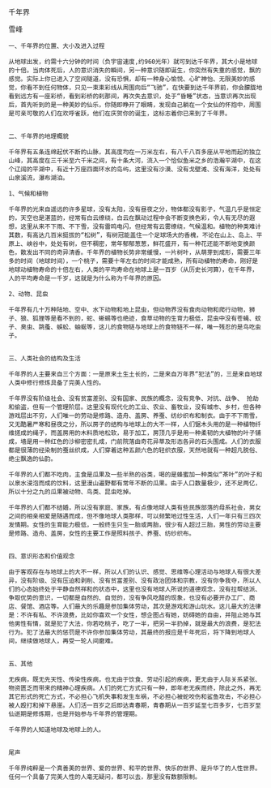 千年界

雪峰


    一、千年界的位置、大小及进入过程

    从地球出发，约需十六分钟的时间（负宇宙速度,约960光年）就可到达千年界，其大小是地球的十倍。当肉体死后，人的意识消失的瞬间，另一种意识随即诞生，你突然有失重的感觉，飘的感觉。实际上你已进入了空间隧道，没有恐惧，却有一种身心愉悦、心旷神怡、无限美妙的感觉，你看不到任何物体，只见一束束彩线从周围向后“飞驰”，在快要到达千年界前，你会朦胧地看到远方有一座彩桥，看到彩桥的刹那间，再次失去意识，处于“昏睡”状态，当意识再次出现后，首先听到的是一种美妙的仙乐，你随即睁开了眼睛，发现自己躺在一个女仙的怀抱中，周围是可亲可敬的人们在欢呼雀跃，他们在庆贺你的诞生，这标志着你已来到了千年界。


    二、千年界的地理概貌

    千年界有五条连绵起伏不断的山脉，其高度均在一万米左右，有八千八百多座从平地而起的独立山峰，其高度在三千米至六千米之间，有十条大河，流入一个恰似鱼米之乡的浩瀚平湖中，在这个辽阔的平湖中，有近十万座四面环水的岛屿，这里没有沙漠、没有戈壁滩、没有海洋，处处有山泉溪流，瀑布湖泊。

    1、气候和植物

    千年界的光来自遥远的许多星球，没有太阳，没有昼夜之分，物体都没有影子，气温几乎是恒定的，天空也是湛蓝的，经常有白云缭绕，白云在飘动过程中会不断变换色彩，令人有无尽的遐想，这里从来不下雨、不下雪，没有雷鸣电闪，但经常有云雾缭绕，气候温和。植物的种类难计其数，有高达几百米挺拔的“松树”，有树冠能盖住一个足球场大的香槐，不论在山上、岛上、平原上、峡谷中，处处有树，但不稠密，常年郁郁葱葱，鲜花盛开，有一种花还能不断地变换颜色，散发出不同的奇异清香。千年界的植物长势非常缓慢，一片树叶，从萌芽到成形，需要三年多的时间（地球时间），一个桃子，需要十年左右的时间才能成熟，所有动植物的寿命，刚好是地球动植物寿命的十倍左右，人类的平均寿命在地球上是一百岁（从历史长河算），在千年界，人的平均寿命是一千岁，这就是为什么称为千年界的原因。

    2、动物、昆虫

    千年界有几十万种陆地、空中、水下动物和地上昆虫，但动物界没有食肉动物和爬行动物，狮子、狼、狐狸等是看不到的，蛇、蜥蜴等也绝迹，食草动物的生育力极低，昆虫中没有苍蝇、蚊子、臭虫、跳蚤、蜈蚣、蚰蜒等，这儿的食物链与地球上的食物链不一样，唯一残忍的是鸟吃虫子。


    三、人类社会的结构及生活

    千年界的人主要来自三个方面：一是原来土生土长的，二是来自万年界“犯法”的，三是来自地球人类中修行修炼具备了完美人性的。

    千年界没有阶级社会、没有贫富差别、没有国家、民族的概念，没有竞争、对抗、战争、 抢劫和偷盗，但有一个管理阶层。这里没有现代化的工业、农业、畜牧业，没有城市、乡村，但各种游戏层出不穷，人们唯一的劳动是修路、造舟、盖房、养蚕、纺纱织布和制衣。由于不下雨雪，又无酷暑严寒和昼夜之分，所以房子的结构与地球上的大不一样，人们锯木头用的是一种植物纤维搓成的绳子，而盖房用的木料质地松软，易于加工，房顶几乎是用一种柔韧的大植物的叶子铺成，墙是用一种红色的沙柳密密扎成，门前院落由奇花异草及形态各异的石头围成。人们的衣服都是很薄的经染制的蚕丝织成，人们穿着这种五颜六色的轻织衣服，天然地就有一种超凡脱俗、绝尘飘逸的仙韵。

    千年界的人们都不吃肉，主食是瓜果及一些半熟的谷类，喝的是蜂蜜加一种类似“茶叶”的叶子和以泉水浸泡而成的饮料，这里漫山遍野都有常年不断的瓜果。由于人口数量极少，还不足两亿，所以十分之九的瓜果被动物、鸟类、昆虫吃掉。

    千年界的人们都不结婚，所以没有家庭、家族，有点像地球人类有些民族部落的母系社会，男女之间的相亲相爱是随遇而成，但不像地球人类那样，可以频繁地过性生活，人们一年只有三四次发情期。女性的生育能力极低，一般终生只生一胎或两胎，很少有人超过三胎，男性的劳动主要是修路、造舟、盖房，女性的主要工作是照料孩子、养蚕、纺纱织布。


    四、意识形态和价值观念

    由于客观存在与地球上的大不一样，所以人们的认识、感觉、思维等心理活动与地球人有很大差异，没有阶级、没有压迫和剥削、没有贫富差别、没有政治团体和宗教，没有你争我夺，所以人们的心态始终处于平静自然祥和的状态中，这里也没有地球人所说的道德观念，没有拉帮结派、争取优势的意识，一切都是自然的、自觉的，没有争风吃醋的现象，也没有必要开办工厂、商店、餐馆、酒店等。人们最大的乐趣是参加集体劳动，其次是游戏和游山玩水。这儿最大的法律是：不许有私、不许浪费，比如你喜欢一个女性，想企图占有她，妨碍她的自由，并阻止她与其他男性有情，就是犯了大法，你若吃桃子，吃了一半，把另一半扔掉，就是最大的浪费，是犯法行为。犯了法最大的惩罚是不许你参加集体劳动，其最终的报应是千年死后，将下降到地球人间，继续做地球人，再受一轮人间磨难。


    五、其他

    无疾病，既无先天性、传染性疾病，也无由于饮食、劳动引起的疾病，更无由于人际关系紧张、物资匮乏而带来的精神心理疾病。人们的死亡方式只有一种，即年老无疾而终，除此之外，再无其它形式的死亡方式，不必担心飞机失事和发生车祸，不必担心被蛇咬伤和鲨鱼攻击，不必担心被人殴打和掉下悬崖。人们活一百岁之后即达青春期，青春期从一百岁延至七百多岁，七百岁至仙逝期是修炼期，也是开始参与千年界的管理期。

    千年界的人知道地球及地球上的人。


    尾声

    千年界纯粹是一个真善美的世界、爱的世界、和平的世界、快乐的世界、是升华了的人性世界。任何一个具备了完美人性的人毫无疑问，都可以去，那里没有数额限制。



